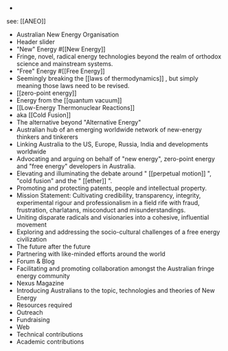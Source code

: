 -
see: [[ANEO]]
- Australian New Energy Organisation
- Header slider
- "New" Energy #[[New Energy]]
- Fringe, novel, radical energy technologies beyond the realm of orthodox science and mainstream systems.
- "Free" Energy #[[Free Energy]]
- Seemingly breaking the [[laws of thermodynamics]] , but simply meaning those laws need to be revised.
- [[zero-point energy]]
- Energy from the [[quantum vacuum]]
- [[Low-Energy Thermonuclear Reactions]]
- aka [[Cold Fusion]]
- The alternative beyond "Alternative Energy"
- Australian hub of an emerging worldwide network of new-energy thinkers and tinkerers
- Linking Australia to the US, Europe, Russia, India and developments worldwide
- Advocating and arguing on behalf of "new energy", zero-point energy and "free energy" developers in Australia.
- Elevating and illuminating the debate around " [[perpetual motion]] ", "cold fusion" and the " [[ether]] ".
- Promoting and protecting patents, people and intellectual property.
- Mission Statement: Cultivating credibility, transparency, integrity, experimental rigour and professionalism in a field rife with fraud, frustration, charlatans, misconduct and misunderstandings.
- Uniting disparate radicals and visionaries into a cohesive, influential movement
- Exploring and addressing the socio-cultural challenges of a free energy civilization
- The future after the future
- Partnering with like-minded efforts around the world
- Forum & Blog
- Facilitating and promoting collaboration amongst the Australian fringe energy community
- Nexus Magazine
- Introducing Australians to the topic, technologies and theories of New Energy
- Resources required
- Outreach
- Fundraising
- Web
- Technical contributions
- Academic contributions